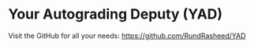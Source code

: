 # Your Autograding Deputy (YAD)

Visit the GitHub for all your needs: https://github.com/RundRasheed/YAD